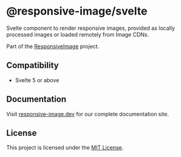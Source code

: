 # @responsive-image/svelte

Svelte component to render responsive images, provided as locally processed images or loaded remotely from Image CDNs.

Part of the [ResponsiveImage](https://github.com/simonihmig/responsive-image) project.

## Compatibility

- Svelte 5 or above

## Documentation

Visit [responsive-image.dev](https://responsive-image.dev) for our complete documentation site.

## License

This project is licensed under the [MIT License](LICENSE.md).
